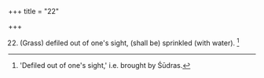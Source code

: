 +++
title = "22"

+++

22. (Grass) defiled out of one's sight, (shall be) sprinkled (with water). [^13] 


[^13]:  'Defiled out of one's sight,' i.e. brought by Śūdras.
